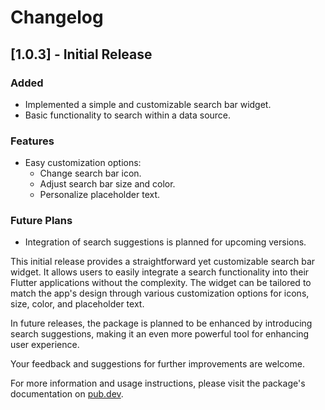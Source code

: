 # Changelog

## [1.0.3] - Initial Release
### Added
- Implemented a simple and customizable search bar widget.
- Basic functionality to search within a data source.

### Features
- Easy customization options:
  - Change search bar icon.
  - Adjust search bar size and color.
  - Personalize placeholder text.

### Future Plans
- Integration of search suggestions is planned for upcoming versions.

This initial release provides a straightforward yet customizable search bar widget. It allows users to easily integrate a search functionality into their Flutter applications without the complexity. The widget can be tailored to match the app's design through various customization options for icons, size, color, and placeholder text.

In future releases, the package is planned to be enhanced by introducing search suggestions, making it an even more powerful tool for enhancing user experience.

Your feedback and suggestions for further improvements are welcome.

For more information and usage instructions, please visit the package's documentation on [pub.dev](https://pub.dev/packages/your_package_name).
